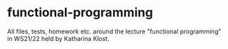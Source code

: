 # functional-programming
All files, tests, homework etc. around the lecture "functional programming" in WS21/22 held by Katharina Klost.
